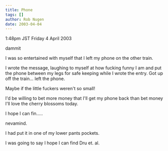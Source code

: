 ```yaml
---
title: Phone
tags: []
author: Rob Nugen
date: 2003-04-04
---
```


<p class=date>1:48pm JST Friday 4 April 2003</p>

<p>dammit</p>

<p>I was so entertained with myself that I left my phone on the other
train.</p>

<p>I wrote the message, laughing to myself at how fucking funny I am
and put the phone between my legs for safe keeping while I wrote the
entry.   Got up off the train...  left the phone.</p>

<p>Maybe if the little fuckers weren't so small!</p>

<p>I'd be willing to bet more money that I'll get my phone back than
bet money I'll love the cherry blossoms today.</p>

<p>I hope I can fin.....</p>

<p>nevamind.</p>

<p>I had put it in one of my lower pants pockets.</p>

<p>I was going to say I hope I can find Dru et. al.</p>




